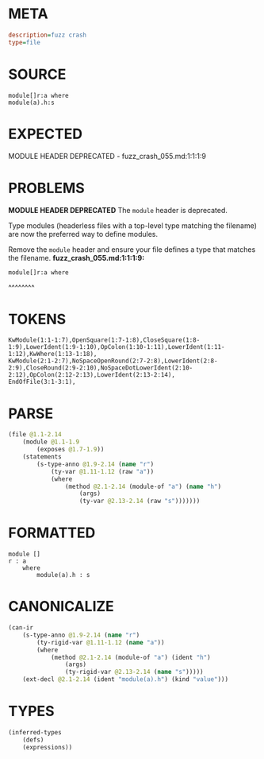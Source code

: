 # META
~~~ini
description=fuzz crash
type=file
~~~
# SOURCE
~~~roc
module[]r:a	where
module(a).h:s
~~~
# EXPECTED
MODULE HEADER DEPRECATED - fuzz_crash_055.md:1:1:1:9
# PROBLEMS
**MODULE HEADER DEPRECATED**
The `module` header is deprecated.

Type modules (headerless files with a top-level type matching the filename) are now the preferred way to define modules.

Remove the `module` header and ensure your file defines a type that matches the filename.
**fuzz_crash_055.md:1:1:1:9:**
```roc
module[]r:a	where
```
^^^^^^^^


# TOKENS
~~~zig
KwModule(1:1-1:7),OpenSquare(1:7-1:8),CloseSquare(1:8-1:9),LowerIdent(1:9-1:10),OpColon(1:10-1:11),LowerIdent(1:11-1:12),KwWhere(1:13-1:18),
KwModule(2:1-2:7),NoSpaceOpenRound(2:7-2:8),LowerIdent(2:8-2:9),CloseRound(2:9-2:10),NoSpaceDotLowerIdent(2:10-2:12),OpColon(2:12-2:13),LowerIdent(2:13-2:14),
EndOfFile(3:1-3:1),
~~~
# PARSE
~~~clojure
(file @1.1-2.14
	(module @1.1-1.9
		(exposes @1.7-1.9))
	(statements
		(s-type-anno @1.9-2.14 (name "r")
			(ty-var @1.11-1.12 (raw "a"))
			(where
				(method @2.1-2.14 (module-of "a") (name "h")
					(args)
					(ty-var @2.13-2.14 (raw "s")))))))
~~~
# FORMATTED
~~~roc
module []
r : a
	where
		module(a).h : s
~~~
# CANONICALIZE
~~~clojure
(can-ir
	(s-type-anno @1.9-2.14 (name "r")
		(ty-rigid-var @1.11-1.12 (name "a"))
		(where
			(method @2.1-2.14 (module-of "a") (ident "h")
				(args)
				(ty-rigid-var @2.13-2.14 (name "s")))))
	(ext-decl @2.1-2.14 (ident "module(a).h") (kind "value")))
~~~
# TYPES
~~~clojure
(inferred-types
	(defs)
	(expressions))
~~~
